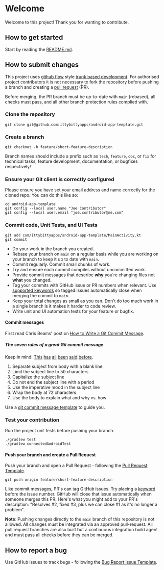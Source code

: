 # Welcome

Welcome to this project! Thank you for wanting to contribute.

## How to get started

Start by reading the [README.md](README.md).

## How to submit changes

This project uses [github flow](https://guides.github.com/introduction/flow/) style [trunk based development](https://trunkbaseddevelopment.com). For authorised project contributors it is not necessary to fork the repository before pushing a branch and creating a [pull request](https://docs.github.com/en/pull-requests/collaborating-with-pull-requests/proposing-changes-to-your-work-with-pull-requests/about-pull-requests) (PR).

Before merging, the PR branch must be up-to-date with `main` (rebased), all checks must pass, and all other branch protection rules complied with.

### Clone the repository

    git clone git@github.com:ittybittyapps/android-app-template.git

### Create a branch

    git checkout -b feature/short-feature-description

Branch names should include a prefix such as `tech`, `feature`, `doc`, or `fix` for technical tasks, feature development, documentation, or bugfixes respectively!

### Ensure your Git client is correctly configured

Please ensure you have set your email address and name correctly for the cloned repo. You can do this like so:

    cd android-app-template
    git config --local user.name "Joe Contributor"
    git config --local user.email "joe.contributor@me.com"

### Commit code, Unit Tests, and UI Tests

    git add com/ittybittyapps/android-app-template/MainActivity.kt
    git commit

* Do your work in the branch you created.
* Rebase your branch on `main` on a regular basis while you are working on your branch to keep it up to date with `main`.
* Commit regularly. Commit small chunks of work.
* Try and ensure each commit compiles without uncommitted work.
* Provide commit messages that describe **why** you're changing files not **what** you changed.
* Tag your commits with GitHub issue or PR numbers when relevant. Use [supported keywords](https://docs.github.com/en/issues/tracking-your-work-with-issues/linking-a-pull-request-to-an-issue#linking-a-pull-request-to-an-issue-using-a-keyword) so tagged issues automatically close when merging the commit to `main`.
* Keep your total changes as small as you can. Don't do too much work in a single branch is it makes it harder to code review.
* Write unit and UI automation tests for your feature or bugfix.

#### Commit messages

First read Chris Beams' post on [How to Write a Git Commit Message](https://chris.beams.io/posts/git-commit/).

##### The seven rules of a great Git commit message

Keep in mind: [This](https://tbaggery.com/2008/04/19/a-note-about-git-commit-messages.html) [has](https://www.git-scm.com/book/en/v2/Distributed-Git-Contributing-to-a-Project#_commit_guidelines) [all](https://github.com/torvalds/subsurface-for-dirk/blob/master/README#L92-L120) [been](http://who-t.blogspot.com/2009/12/on-commit-messages.html) [said](https://github.com/erlang/otp/wiki/writing-good-commit-messages) [before](https://github.com/spring-projects/spring-framework/blob/30bce7/CONTRIBUTING.md#format-commit-messages).

1. Separate subject from body with a blank line
2. Limit the subject line to 50 characters
3. Capitalize the subject line
4. Do not end the subject line with a period
5. Use the imperative mood in the subject line
6. Wrap the body at 72 characters
7. Use the body to explain what and why vs. how

Use a [git commit message template](https://gist.github.com/lisawolderiksen/a7b99d94c92c6671181611be1641c733) to guide you.

### Test your contribution

Run the project unit tests before pushing your branch.

    ./gradlew test
    ./gradlew connectedAndroidTest

#### Push your branch and create a Pull Request

Push your branch and open a Pull Request - following the [Pull Request Template](.github/PULL_REQUEST_TEMPLATE.md).

    git push origin feature/short-feature-description

Like commit messages, PR's can tag GitHub issues. Try placing a [keyword](https://docs.github.com/en/issues/tracking-your-work-with-issues/linking-a-pull-request-to-an-issue#linking-a-pull-request-to-an-issue-using-a-keyword) before the issue number. GitHub will close that issue automatically when someone merges this PR.
Here's what you might add to your PR's description: "Resolves #2, fixed #3, plus we can close #1 as it's no longer a problem".

**Note**: Pushing changes directly to the `main` branch of this repository is not allowed. All changes must be integrated via an approved pull-request. All pull request branches are also built but a continuous integration build agent and must pass all checks before they can be merged.

## How to report a bug

Use GitHub issues to track bugs - following the [Bug Report Issue Template](.github/ISSUE_TEMPLATE/bug_report.md).
